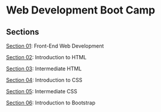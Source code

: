 # Web Development Boot Camp

## Sections

[Section 01](https://github.com/bhoamikhona/web-development-bootcamp/tree/main/Section%2001): Front-End Web Development

[Section 02](https://github.com/bhoamikhona/web-development-bootcamp/tree/main/Section%2002): Introduction to HTML

[Section 03](https://github.com/bhoamikhona/web-development-bootcamp/tree/main/Section%2003): Intermediate HTML

[Section 04](https://github.com/bhoamikhona/web-development-bootcamp/tree/main/Section%2004): Introduction to CSS

[Section 05](https://github.com/bhoamikhona/web-development-bootcamp/tree/main/Section%2005): Intermediate CSS

[Section 06](https://github.com/bhoamikhona/web-development-bootcamp/tree/main/Section%2006): Introduction to Bootstrap
